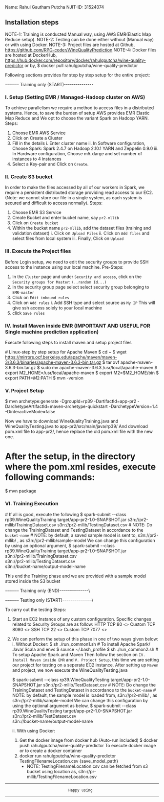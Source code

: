 Name: Rahul Gautham Putcha
NJIT-ID: 31524074

## Installation steps

NOTE-1: Training is conducted Manual way, using AWS EMR(Elastic Map Reduce setup).
NOTE-2: Testing can be done either without (Manual way) or with using Docker.
NOTE-3: Project files are hosted at Github, https://github.com/RPG-coder/WineQualityPrediction
NOTE-4: Docker files are hosted at DockerHub, https://hub.docker.com/repository/docker/rahulgputcha/wine-quality-predictor
        or by, $ docker pull rahulgputcha/wine-quality-predictor

Following sections provides for step by step setup for the entire project:

------- Training only (START)---------------
### I. Setup (Setting EMR / Managed-Hadoop cluster on AWS)
To achieve parallelism we require a method to access files in a distributed systems. Hence, to save the burden of setup AWS provides EMR Elastic Map Reduce and We opt to choose the variant Spark on Hadoop YARN. 
Steps:
1. Choose EMR AWS Service
2. Click on Create a Cluster
3. Fill in the details
   i. Enter cluster name
   ii. In Software configuration, Choose Spark: Spark 2.4.7 on Hadoop 2.10.1 YARN and Zeppelin 0.9.0
   iii. In Hardware configuration, Choose m5.xlarge and set number of instances to 4 instances
4. Select a Key-pair and Click on `Create`.


### II. Create S3 bucket 
In order to make the files accessed by all of our workers in Spark, we require a persistent distributed storage providing read access to our EC2.
(Note: we cannot store our file in a single system, as each system is secured and difficult to access normally).
Steps:
1. Choose EMR S3 Service
2. Create Bucket and enter bucket name, say `pr2-mllib`
3. Click on `Create bucket`
4. Within the bucket name `pr2-mllib`, add the dataset files (training and validation dataset)
   i. Click on `Upload Files`
   ii. Click on `Add files` and select files from local system
   iii. Finally, Click on `Upload`
   
### III. Execute the Project files
Before Login setup, we need to edit the security groups to provide SSH access to the instance using our local machine.
Pre-Steps:
1. In the `Cluster` page and under `Security and access`, click on the `Security groups for Master`: `(..random Id...)`
2. In the security group page select select security group belonging to `EMR-master`
3. Click on `Edit inbound rules`
4. Click on `Add rules`
   i. Add SSH type and select source as `My IP`
   This will give ssh access solely to your local machine
5. click `Save rules`

### IV. Install Maven inside EMR (IMPORTANT AND USEFUL FOR Single machine prediction application)
Execute following steps to install maven and setup project files

\# Linux-step by step setup for Apache Maven
$ cd ~
$ wget https://mirrors.ocf.berkeley.edu/apache/maven/maven-3/3.6.3/binaries/apache-maven-3.6.3-bin.tar.gz
$ tar xvf apache-maven-3.6.3-bin.tar.gz
$ sudo mv apache-maven-3.6.3  /usr/local/apache-maven
$ export M2_HOME=/usr/local/apache-maven
$ export M2=$M2_HOME/bin 
$ export PATH=$M2:$PATH
$ mvn -version

### V. Project Setup
$ mvn archetype:generate -DgroupId=rp39 -DartifactId=app-pr2 -DarchetypeArtifactId=maven-archetype-quickstart -DarchetypeVersion=1.4 -DinteractiveMode=false

Now we have to download WineQualityTraining.java and WineQualityTesting.java to app-pr2/src/main/java/rp39/
And download pom.xml file to app-pr2/, hence replace the old pom.xml file with the new one.
# After the setup, in the directory where the pom.xml resides, execute following commands:
$ mvn package 

### VI. Training Execution
\# If all is good, execute the following
$ spark-submit --class rp39.WineQualityTraining target/app-pr2-1.0-SNAPSHOT.jar s3n://pr2-mllib/TrainingDataset.csv s3n://pr2-mllib/TestingDataset.csv
\# NOTE: Do change the TrainingDataset and TestingDataset in accordance to the `bucket-name`
\# NOTE: by default, a saved sample model is sent to, s3n://pr2-mllib/ , as s3n://pr2-mllib/sample-model
We can change this configuration by using an optional argument,
$ spark-submit --class rp39.WineQualityTraining target/app-pr2-1.0-SNAPSHOT.jar \
s3n://pr2-mllib/TrainingDataset.csv \
s3n://pr2-mllib/TestingDataset.csv \
s3n://bucket-name/output-model-name

This end the Training phase and we are provided with a sample model stored inside the S3 bucket

------- Training only (END)---------------\


------- Testing only (START)---------------\

To carry out the testing
Steps:
1. Start an EC2 Instance of any custom configuration. Specific changes related to Security Groups are as follow:
   HTTP   TCP  80	   <<MyIP>>	
   Custom TCP  8080  <<MyIP>>
   SSH    TCP  22	   <<MyIP>>
   Custom TCP	7077  <<MyIP>>
2. We can perform the setup of this phase in one of two ways given below:
   i. Without Docker:
      $ sh ./run_common1.sh # To install Apache Spark/ Java/ Scala and envs
      $ source ~/.bash_profile
      $ sh ./run_common2.sh # To setup Apache Spark and Maven
      Then follow the section on `IV. Install Maven inside EMR` and `V. Project Setup`, this time we are setting our project for testing on a 
      seperate EC2 instance. After setting up `Maven` and project, we now execute the WineQualityTesting.java
      
      $ spark-submit --class rp39.WineQualityTesting target/app-pr2-1.0-SNAPSHOT.jar s3n://pr2-mllib/TestDataset.csv
      \# NOTE: Do change the TrainingDataset and TestingDataset in accordance to the `bucket-name`
      \# NOTE: by default, the sample model is loaded from, s3n://pr2-mllib/ , as s3n://pr2-mllib/sample-model
      We can change this configuration by using the optional argument as below,
      $ spark-submit --class rp39.WineQualityTesting target/app-pr2-1.0-SNAPSHOT.jar \
      s3n://pr2-mllib/TestDataset.csv \
      s3n://bucket-name/output-model-name
      
   ii. With using Docker:
   1. Get the docker image from docker hub (Auto-run included)
   $ docker push rahulgputcha/wine-quality-predictor
   To execute docker image or to create a docker container
   2. docker run rahulgputcha/wine-quality-predictor TestingFilenameLocation.csv {save_model_path}
      - NOTE: TestingFilenameLocation.csv can be fetched from s3 bucket using location as, s3n://pr-mllib/TestingFilenameLocation.csv
   
   
------------------------------------------------------------------------
                                 Happy using
------------------------------------------------------------------------
